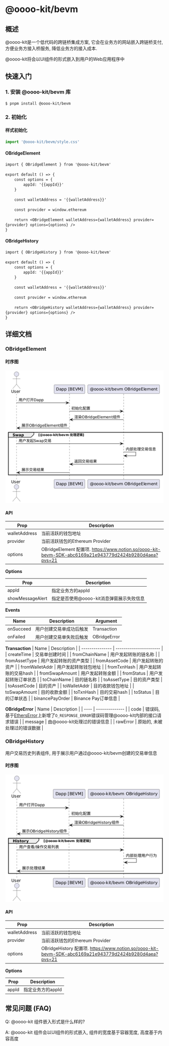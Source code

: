 # @oooo-kit/bevm

## 概述

@oooo-kit是一个低代码的跨链桥集成方案, 它会在业务方的网站嵌入跨链桥支付, 方便业务方接入桥服务, 降低业务方的接入成本.

@oooo-kit将会以UI组件的形式嵌入到用户的Web应用程序中

## 快速入门

### 1. 安装 @oooo-kit/bevm 库

```bash
$ pnpm install @oooo-kit/bevm
```

### 2. 初始化


#### 样式初始化

```ts
import '@oooo-kit/bevm/style.css'
```

#### OBridgeElement

```tsx
import { OBridgeElement } from '@oooo-kit/bevm'

export default () => {
	const options = {
		appId: '{{appId}}'
	}
	
	const walletAddress = '{{walletAddress}}'
	
	const provider = window.ethereum

	return <OBridgeElement walletAddress={walletAddress} provider={provider} options={options} />
}
```

#### OBridgeHistory

```tsx
import { OBridgeHistory } from '@oooo-kit/bevm'

export default () => {
	const options = {
		appId: '{{appId}}'
	}
	
	const walletAddress = '{{walletAddress}}'
	
	const provider = window.ethereum

	return <OBridgeHistory walletAddress={walletAddress} provider={provider} options={options} />
}
```

## 详细文档

### OBridgeElement

#### 时序图

![OBridgeElement](./example/assets/OBridgeElement.png)

#### API

| Prop | Description |
| --- | --- |
| walletAddress | 当前活跃的钱包地址 |
| provider | 当前活跃钱包的Ethereum Provider |
| options | OBridgeElement 配置项. https://www.notion.so/oooo-kit-bevm-SDK-abc6169a21e943779d2424b9280d4aea?pvs=21 |

**Options**

| Prop             | Description       |
| ---------------- | ----------------- |
| appId            | 指定业务方的appId |
| showMessageAlert | 指定是否使用@oooo-kit消息弹窗展示失败信息 |

**Events**

| Name | Description | Argument |
| --- | --- | --- |
| onSucceed | 用户创建交易单成功后触发 | Transaction |
| onFailed | 用户创建交易单失败后触发 | OBridgeError |

**Transaction**
| Name            | Description            |
| --------------- | ---------------------- |
| createTime      | 交易单创建时间         |
| fromChainName   | 用户发起转账的链名称   |
| fromAssetType   | 用户发起转账的资产类型 |
| fromAssetCode   | 用户发起转账的资产     |
| fromWalletAddr  | 用户发起转账钱包地址   |
| fromTxnHash     | 用户发起转账的交易hash |
| fromSwapAmount  | 用户发起转账金额       |
| fromStatus      | 用户发起转账订单状态   |
| toChainName     | 目的链名称             |
| toAssetType     | 目的资产类型           |
| toAssetCode     | 目的资产               |
| toWalletAddr    | 目的收款钱包地址       |
| toSwapAmount    | 目的收款金额           |
| toTxnHash       | 目的交易hash           |
| toStatus        | 目的订单状态           |
| binancePayOrder | Binance Pay订单信息 |

**OBridgeError**
| Name | Description    |
| ---- | -------------- |
| code | 错误码, 基于[EthersError](https://docs.ethers.org/v6/api/utils/errors/)上新增了`O_RESPONSE_ERROR`错误码管理@oooo-kit内部的接口请求错误 |
| message | 由@oooo-kit处理过的错误信息 |
| rawError | 原始的, 未被处理过的错误数据 |

### OBridgeHistory

用户交易历史列表组件, 用于展示用户通过@oooo-kit/bevm创建的交易单信息

#### 时序图

![OBridgeHistory](./example/assets/OBridgeHistory.png)

#### API

| Prop | Description |
| --- | --- |
| walletAddress | 当前活跃的钱包地址 |
| provider | 当前活跃钱包的Ethereum Provider |
| options | OBridgeHistory 配置项. https://www.notion.so/oooo-kit-bevm-SDK-abc6169a21e943779d2424b9280d4aea?pvs=21 |

**Options**

| Prop | Description |
| --- | --- |
| appId | 指定业务方的appId |

## 常见问题 (FAQ)

Q: @oooo-kit 组件嵌入形式是什么样的?

A: @oooo-kit 组件会以UI组件的形式嵌入, 组件的宽度基于容器宽度, 高度基于内容高度
